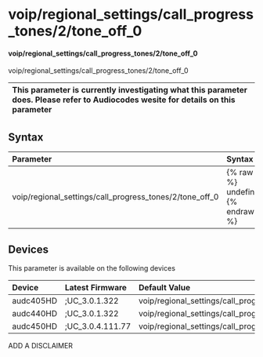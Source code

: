 ﻿---
description: voip/regional_settings/call_progress_tones/2/tone_off_0
search: false
---

# voip/regional_settings/call_progress_tones/2/tone_off_0

#### voip/regional_settings/call_progress_tones/2/tone_off_0

voip/regional_settings/call_progress_tones/2/tone_off_0


| This parameter is currently investigating what this parameter does. Please refer to Audiocodes wesite for details on this parameter | 
| :--- |

## Syntax
| Parameter | Syntax |
| :--- | :--- |
|voip/regional_settings/call_progress_tones/2/tone_off_0 | {% raw %} undefined {% endraw %}|

## Devices
This parameter is available on the following devices

| Device | Latest Firmware | Default Value |
|:---|:---|:---|
| audc405HD | ;UC_3.0.1.322 | voip/regional_settings/call_progress_tones/2/tone_off_0=50 
| audc440HD | ;UC_3.0.1.322 | voip/regional_settings/call_progress_tones/2/tone_off_0=50 
| audc450HD | ;UC_3.0.4.111.77 | voip/regional_settings/call_progress_tones/2/tone_off_0=50 

ADD A DISCLAIMER
